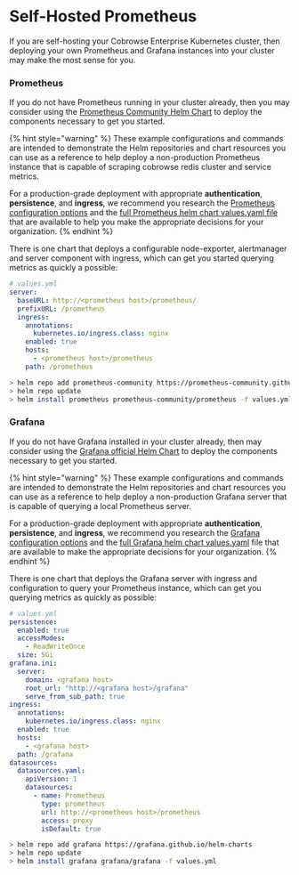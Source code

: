 # Self-Hosted Prometheus

If you are self-hosting your Cobrowse Enterprise Kubernetes cluster, then deploying your own Prometheus and Grafana instances into your cluster may make the most sense for you.

### Prometheus

If you do not have Prometheus running in your cluster already, then you may consider using the [Prometheus Community Helm Chart](https://github.com/prometheus-community/helm-charts) to deploy the components necessary to get you started.

{% hint style="warning" %}
These example configurations and commands are intended to demonstrate the Helm repositories and chart resources you can use as a reference to help deploy a non-production Prometheus instance that is capable of scraping cobrowse redis cluster and service metrics.

For a production-grade deployment with appropriate **authentication**, **persistence**, and **ingress**, we recommend you research the [Prometheus configuration options](https://prometheus.io/docs/prometheus/latest/configuration/configuration/) and the [full Prometheus helm chart values.yaml file](https://github.com/prometheus-community/helm-charts/blob/main/charts/prometheus/values.yaml) that are available to help you make the appropriate decisions for your organization.
{% endhint %}

There is one chart that deploys a configurable node-exporter, alertmanager and server component with ingress, which can get you started querying metrics as quickly a possible:

```yaml
# values.yml
server:
  baseURL: http://<prometheus host>/prometheus/
  prefixURL: /prometheus
  ingress:
    annotations:
      kubernetes.io/ingress.class: nginx
    enabled: true
    hosts:
      - <prometheus host>/prometheus
    path: /prometheus
```

```bash
> helm repo add prometheus-community https://prometheus-community.github.io/helm-charts
> helm repo update
> helm install prometheus prometheus-community/prometheus -f values.yml
```

### Grafana

If you do not have Grafana installed in your cluster already, then may consider using the [Grafana official Helm Chart](https://github.com/grafana/helm-charts) to deploy the components necessary to get you started.

{% hint style="warning" %}
These example configurations and commands are intended to demonstrate the Helm repositories and chart resources you can use as a reference to help deploy a non-production Grafana server that is capable of querying a local Prometheus server.

For a production-grade deployment with appropriate **authentication**, **persistence**, and **ingress**, we recommend you research the [Grafana configuration options](https://grafana.com/docs/grafana/latest/administration/configuration/) and the [full Grafana helm chart values.yaml](https://github.com/grafana/helm-charts/blob/main/charts/grafana/values.yaml) file that are available to make the appropriate decisions for your organization.
{% endhint %}

There is one chart that deploys the Grafana server with ingress and configuration to query your Prometheus instance, which can get you querying metrics as quickly as possible:

```yaml
# values.yml
persistence:
  enabled: true
  accessModes:
    - ReadWriteOnce
  size: 5Gi
grafana.ini:
  server:
    domain: <grafana host>
    root_url: "http://<grafana host>/grafana"
    serve_from_sub_path: true
ingress:
  annotations:
    kubernetes.io/ingress.class: nginx
  enabled: true
  hosts:
    - <grafana host>
  path: /grafana
datasources:
  datasources.yaml:
    apiVersion: 1
    datasources:
      - name: Prometheus
        type: prometheus
        url: http://<prometheus host>/prometheus
        access: proxy
        isDefault: true
```

```bash
> helm repo add grafana https://grafana.github.io/helm-charts
> helm repo update
> helm install grafana grafana/grafana -f values.yml
```
